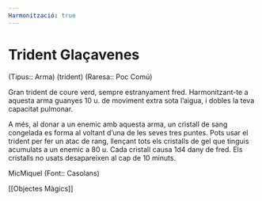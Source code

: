 ```yaml
---
Harmonització: true
---
```

# Trident Glaçavenes

(Tipus:: Arma) (trident) (Raresa:: Poc Comú)

Gran trident de coure verd, sempre estranyament fred. Harmonitzant-te a aquesta arma guanyes 10 u. de moviment extra sota l’aigua, i dobles la teva capacitat pulmonar.

A més, al donar a un enemic amb aquesta arma, un cristall de sang congelada es forma al voltant d’una de les seves tres puntes. Pots usar el trident per fer un atac de rang, llençant tots els cristalls de gel que tinguis acumulats a un enemic a 80 u. Cada cristall causa 1d4 dany de fred. Els cristalls no usats desapareixen al cap de 10 minuts.

MicMiquel (Font:: Casolans)


[[Objectes Màgics]]